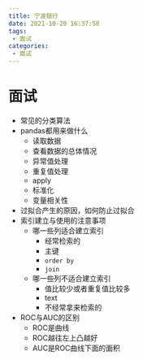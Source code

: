 ```yaml
---
title: 宁波银行
date: 2021-10-20 16:37:58
tags:
 - 面试
categories:
 - 面试
---
```


# 面试

- 常见的分类算法
- pandas都用来做什么
    - 读取数据
    - 查看数据的总体情况
    - 异常值处理
    - 重复值处理
    - apply
    - 标准化
    - 变量相关性
- 过拟合产生的原因，如何防止过拟合
- 索引建立与使用的注意事项
    - 哪一些列适合建立索引
        - 经常检索的
        - 主键
        - `order by`
        - `join`
    - 哪一些列不适合建立索引
        - 值比较少或者重复值比较多
        - text
        - 不经常拿来检索的
- ROC与AUC的区别
    - ROC是曲线
    - ROC越往左上凸越好
    - AUC是ROC曲线下面的面积
